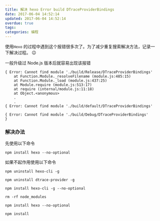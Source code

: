 ```yaml
---
title: 解决 hexo Error build DTraceProviderBindings
date: 2017-06-04 14:52:14
updated: 2017-06-04 14:52:14
overdue: true
tags:
categories: 编程
---
```


使用`Hexo` 的过程中遇到这个报错很多次了。为了减少重复搜索解决方法，记录一下解决过程。 😉

一般升级过 Node.js 版本后就容易出现该报错

```
{ Error: Cannot find module './build/Release/DTraceProviderBindings'
    at Function.Module._resolveFilename (module.js:485:15)
    at Function.Module._load (module.js:437:25)
    at Module.require (module.js:513:17)
    at require (internal/module.js:11:18)
    at Object.<anonymous>
    .
    .
{ Error: Cannot find module './build/default/DTraceProviderBindings'

{ Error: Cannot find module './build/Debug/DTraceProviderBindings'
}
```
### 解决办法

先使用以下命令
```
npm install hexo --no-optional
```

如果不起作用使用以下命令
```
npm uninstall hexo-cli -g

npm uninstall dtrace-provider -g

npm install hexo-cli -g --no-optional

rm -rf node_modules

npm install hexo --no-optional

npm install

```
